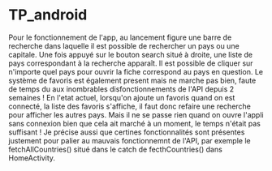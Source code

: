 # TP_android

Pour le fonctionnement de l'app, au lancement figure une barre de recherche dans laquelle il est possible de rechercher un pays ou une capitale. Une fois appuyé sur le bouton search situé à droite, une liste de pays correspondant à la recherche apparaît. Il est possible de cliquer sur n'importe quel pays pour ouvrir la fiche correspond au pays en question. Le système de favoris est également present mais ne marche pas bien, faute de temps du aux inombrables disfonctionnements de l'API depuis 2 semaines ! En l'etat actuel, lorsqu'on ajoute un favoris quand on est connecté, la liste des favoris s'affiche, il faut donc refaire une recherche pour afficher les autres pays. Mais il ne se passe rien quand on ouvre l'appli sans connexion bien que cela ait marché à un moment, le temps n'était pas suffisant ! Je précise aussi que certines fonctionnalités sont présentes justement pour palier au mauvais fonctionnemnt de l'API, par exemple le fetchAllCountries() situé dans le catch de fecthCountries() dans HomeActivity.
